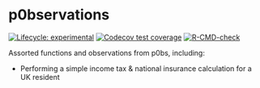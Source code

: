 # p0bservations

<!-- badges: start -->
[![Lifecycle: experimental](https://img.shields.io/badge/lifecycle-experimental-orange.svg)](https://lifecycle.r-lib.org/articles/stages.html)
[![Codecov test coverage](https://codecov.io/gh/p0bs/p0bservations/branch/main/graph/badge.svg)](https://codecov.io/gh/p0bs/p0bservations?branch=main)
[![R-CMD-check](https://github.com/p0bs/p0bservations/actions/workflows/R-CMD-check.yaml/badge.svg)](https://github.com/p0bs/p0bservations/actions/workflows/R-CMD-check.yaml)
<!-- badges: end -->

Assorted functions and observations from p0bs, including:

-   Performing a simple income tax & national insurance calculation for a UK resident

